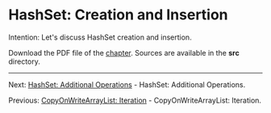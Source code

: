 # HashSet: Creation and Insertion

Intention: Let's discuss HashSet creation and insertion.

Download the PDF file of the [chapter](chapter_15.pdf). Sources are available in the <b>src</b> directory. 

<hr>

Next: [HashSet: Additional Operations](chapter_16.md "HashSet: Additional Operations") - HashSet: Additional Operations.

Previous: [CopyOnWriteArrayList: Iteration](chapter_14.md "CopyOnWriteArrayList: Iteration") - CopyOnWriteArrayList: Iteration.